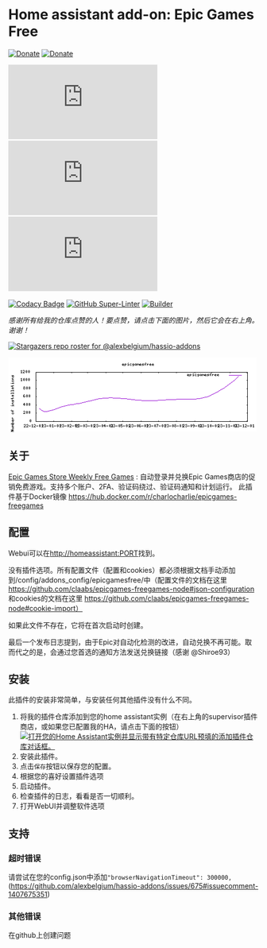 # Home assistant add-on: Epic Games Free

[![Donate][donation-badge]](https://www.buymeacoffee.com/alexbelgium)
[![Donate][paypal-badge]](https://www.paypal.com/donate/?hosted_button_id=DZFULJZTP3UQA)

![Version](https://img.shields.io/badge/dynamic/json?label=版本&query=%24.version&url=https%3A%2F%2Fraw.githubusercontent.com%2Falexbelgium%2Fhassio-addons%2Fmaster%2Fepicgamesfree%2Fconfig.json)
![Ingress](https://img.shields.io/badge/dynamic/json?label=入口&query=%24.ingress&url=https%3A%2F%2Fraw.githubusercontent.com%2Falexbelgium%2Fhassio-addons%2Fmaster%2Fepicgamesfree%2Fconfig.json)
![Arch](https://img.shields.io/badge/dynamic/json?color=成功&label=Arch&query=%24.arch&url=https%3A%2F%2Fraw.githubusercontent.com%2Falexbelgium%2Fhassio-addons%2Fmaster%2Fepicgamesfree%2Fconfig.json)

[![Codacy Badge](https://app.codacy.com/project/badge/Grade/9c6cf10bdbba45ecb202d7f579b5be0e)](https://www.codacy.com/gh/alexbelgium/hassio-addons/dashboard?utm_source=github.com&utm_medium=referral&utm_content=alexbelgium/hassio-addons&utm_campaign=Badge_Grade)
[![GitHub Super-Linter](https://img.shields.io/github/actions/workflow/status/alexbelgium/hassio-addons/weekly-supelinter.yaml?label=Lint%20code%20base)](https://github.com/alexbelgium/hassio-addons/actions/workflows/weekly-supelinter.yaml)
[![Builder](https://img.shields.io/github/actions/workflow/status/alexbelgium/hassio-addons/onpush_builder.yaml?label=Builder)](https://github.com/alexbelgium/hassio-addons/actions/workflows/onpush_builder.yaml)

[donation-badge]: https://img.shields.io/badge/Buy%20me%20a%20coffee%20(no%20paypal)-%23d32f2f?logo=buy-me-a-coffee&style=flat&logoColor=white
[paypal-badge]: https://img.shields.io/badge/Buy%20me%20a%20coffee%20with%20Paypal-0070BA?logo=paypal&style=flat&logoColor=white

_感谢所有给我的仓库点赞的人！要点赞，请点击下面的图片，然后它会在右上角。谢谢！_

[![Stargazers repo roster for @alexbelgium/hassio-addons](https://raw.githubusercontent.com/alexbelgium/hassio-addons/master/.github/stars2.svg)](https://github.com/alexbelgium/hassio-addons/stargazers)

![downloads evolution](https://raw.githubusercontent.com/alexbelgium/hassio-addons/master/epicgamesfree/stats.png)

## 关于

[Epic Games Store Weekly Free Games](https://github.com/claabs/epicgames-freegames-node) : 自动登录并兑换Epic Games商店的促销免费游戏。支持多个账户、2FA、验证码绕过、验证码通知和计划运行。
此插件基于Docker镜像 https://hub.docker.com/r/charlocharlie/epicgames-freegames

## 配置

Webui可以在<http://homeassistant:PORT>找到。

没有插件选项。所有配置文件（配置和cookies）都必须根据文档手动添加到/config/addons_config/epicgamesfree/中（配置文件的文档在这里 https://github.com/claabs/epicgames-freegames-node#json-configuration 和cookies的文档在这里 https://github.com/claabs/epicgames-freegames-node#cookie-import）

如果此文件不存在，它将在首次启动时创建。

最后一个发布日志提到，由于Epic对自动化检测的改进，自动兑换不再可能。取而代之的是，会通过您首选的通知方法发送兑换链接（感谢 @Shiroe93）

## 安装

此插件的安装非常简单，与安装任何其他插件没有什么不同。

1. 将我的插件仓库添加到您的home assistant实例（在右上角的supervisor插件商店，或如果您已配置我的HA，请点击下面的按钮）
   [![打开您的Home Assistant实例并显示带有特定仓库URL预填的添加插件仓库对话框。](https://my.home-assistant.io/badges/supervisor_add_addon_repository.svg)](https://my.home-assistant.io/redirect/supervisor_add_addon_repository/?repository_url=https%3A%2F%2Fgithub.com%2Falexbelgium%2Fhassio-addons)
1. 安装此插件。
1. 点击`保存`按钮以保存您的配置。
1. 根据您的喜好设置插件选项
1. 启动插件。
1. 检查插件的日志，看看是否一切顺利。
1. 打开WebUI并调整软件选项

## 支持

### 超时错误

请尝试在您的config.json中添加`"browserNavigationTimeout": 300000,` (https://github.com/alexbelgium/hassio-addons/issues/675#issuecomment-1407675351)

### 其他错误

在github上创建问题

[repository]: https://github.com/alexbelgium/hassio-addons